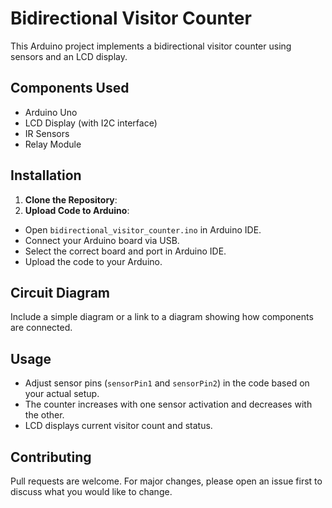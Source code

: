 # Bidirectional Visitor Counter

This Arduino project implements a bidirectional visitor counter using sensors and an LCD display.

## Components Used

- Arduino Uno
- LCD Display (with I2C interface)
- IR Sensors
- Relay Module

## Installation

1. **Clone the Repository**:
2. **Upload Code to Arduino**:
- Open `bidirectional_visitor_counter.ino` in Arduino IDE.
- Connect your Arduino board via USB.
- Select the correct board and port in Arduino IDE.
- Upload the code to your Arduino.

## Circuit Diagram

Include a simple diagram or a link to a diagram showing how components are connected.

## Usage

- Adjust sensor pins (`sensorPin1` and `sensorPin2`) in the code based on your actual setup.
- The counter increases with one sensor activation and decreases with the other.
- LCD displays current visitor count and status.

## Contributing

Pull requests are welcome. For major changes, please open an issue first to discuss what you would like to change.


